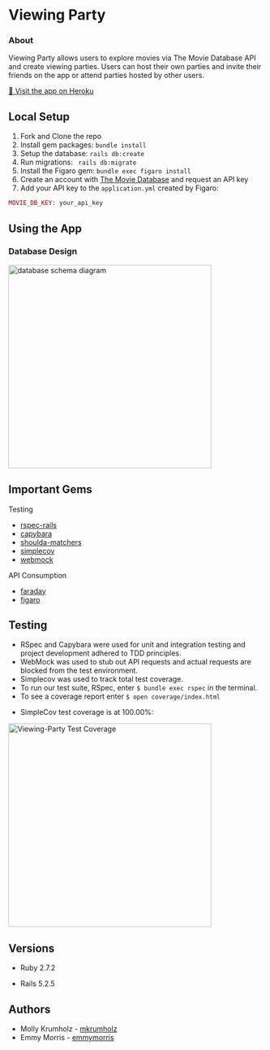 # Viewing Party


### About

Viewing Party allows users to explore movies via The Movie Database API and create viewing parties. Users can host their own parties and invite their friends on the app or attend parties hosted by other users.

[👀 Visit the app on Heroku](https://rocky-retreat-38535.herokuapp.com/)

<!-- test coverage -->
<!-- Travis CI badge -->

## Local Setup

1. Fork and Clone the repo
2. Install gem packages: `bundle install`
3. Setup the database: `rails db:create`
4. Run migrations: ` rails db:migrate`
4. Install the Figaro gem: `bundle exec figaro install`
5. Create an account with [The Movie Database](https://www.themoviedb.org/signup) and request an API key
6. Add your API key to the `application.yml` created by Figaro: 
  ```rb
  MOVIE_DB_KEY: your_api_key
  ```

## Using the App

### Database Design

<img width="400" alt="database schema diagram" src="https://user-images.githubusercontent.com/26797256/125482889-0357bbc1-45e7-4018-829e-cebfdc18d446.png">

## Important Gems
Testing
* [rspec-rails](https://github.com/rspec/rspec-rails)
* [capybara](https://github.com/teamcapybara/capybara)
* [shoulda-matchers](https://github.com/thoughtbot/shoulda-matchers)
* [simplecov](https://github.com/simplecov-ruby/simplecov)
* [webmock](https://github.com/bblimke/webmock)

API Consumption
* [faraday](https://github.com/lostisland/faraday)
* [figaro](https://github.com/laserlemon/figaro)

## Testing
* RSpec and Capybara were used for unit and integration testing and project development adhered to TDD principles.
* WebMock was used to stub out API requests and actual requests are blocked from the test environment.
* Simplecov was used to track total test coverage.
* To run our test suite, RSpec, enter `$ bundle exec rspec` in the terminal.
* To see a coverage report enter `$ open coverage/index.html`
- SimpleCov test coverage is at 100.00%:


<img width="400" alt="Viewing-Party Test Coverage" src="https://user-images.githubusercontent.com/77904287/130531068-d5fbfbd1-3170-465f-9d4d-5ea6ca36605b.png">

## Versions

- Ruby 2.7.2

- Rails 5.2.5

<!-- screenshots of final app -->

## Authors

- Molly Krumholz - [mkrumholz](https://github.com/mkrumholz)
- Emmy Morris - [emmymorris](https://github.com/EmmyMorris)
